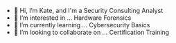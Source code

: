 - 👋 Hi, I’m Kate, and I'm a Security Consulting Analyst
- 👀 I’m interested in ... Hardware Forensics
- 🌱 I’m currently learning ... Cybersecurity Basics
- 💞️ I’m looking to collaborate on ... Certification Training

<!---
ket69481/ket69481 is a ✨ special ✨ repository because its `README.md` (this file) appears on your GitHub profile.
You can click the Preview link to take a look at your changes.
--->
